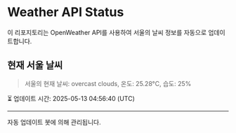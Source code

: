 
# Weather API Status

이 리포지토리는 OpenWeather API를 사용하여 서울의 날씨 정보를 자동으로 업데이트합니다.

## 현재 서울 날씨
> 서울의 현재 날씨: overcast clouds, 온도: 25.28°C, 습도: 25%

⏳ 업데이트 시간: 2025-05-13 04:56:40 (UTC)

---
자동 업데이트 봇에 의해 관리됩니다.

